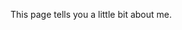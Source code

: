 <!-- ---
layout: default
title: About
---
# About page -->

This page tells you a little bit about me.